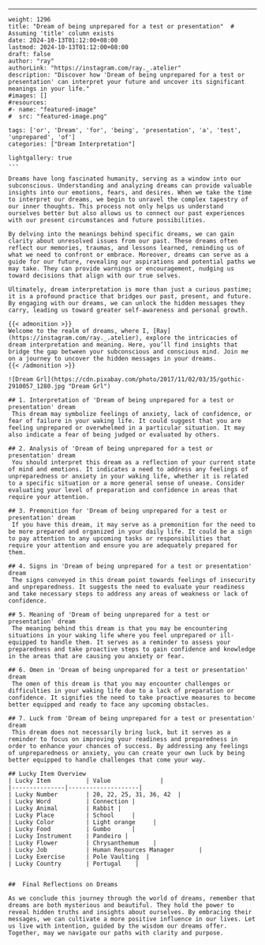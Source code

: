 ---
    weight: 1296
    title: "Dream of being unprepared for a test or presentation"  # Assuming 'title' column exists
    date: 2024-10-13T01:12:00+08:00
    lastmod: 2024-10-13T01:12:00+08:00
    draft: false
    author: "ray"
    authorLink: "https://instagram.com/ray._.atelier"
    description: "Discover how 'Dream of being unprepared for a test or presentation' can interpret your future and uncover its significant meanings in your life."
    #images: []
    #resources:
    #- name: "featured-image"
    #  src: "featured-image.png"
    
    tags: ['or', 'Dream', 'for', 'being', 'presentation', 'a', 'test', 'unprepared', 'of']
    categories: ["Dream Interpretation"]
    
    lightgallery: true
    ---
    
    Dreams have long fascinated humanity, serving as a window into our subconscious. Understanding and analyzing dreams can provide valuable insights into our emotions, fears, and desires. When we take the time to interpret our dreams, we begin to unravel the complex tapestry of our inner thoughts. This process not only helps us understand ourselves better but also allows us to connect our past experiences with our present circumstances and future possibilities.
    
    By delving into the meanings behind specific dreams, we can gain clarity about unresolved issues from our past. These dreams often reflect our memories, traumas, and lessons learned, reminding us of what we need to confront or embrace. Moreover, dreams can serve as a guide for our future, revealing our aspirations and potential paths we may take. They can provide warnings or encouragement, nudging us toward decisions that align with our true selves.
    
    Ultimately, dream interpretation is more than just a curious pastime; it is a profound practice that bridges our past, present, and future. By engaging with our dreams, we can unlock the hidden messages they carry, leading us toward greater self-awareness and personal growth.
    
    {{< admonition >}}
    Welcome to the realm of dreams, where I, [Ray](https://instagram.com/ray._.atelier), explore the intricacies of dream interpretation and meaning. Here, you’ll find insights that bridge the gap between your subconscious and conscious mind. Join me on a journey to uncover the hidden messages in your dreams.
    {{< /admonition >}}
    
    ![Dream Grl](https://cdn.pixabay.com/photo/2017/11/02/03/35/gothic-2910057_1280.jpg "Dream Grl")
    
    ## 1. Interpretation of 'Dream of being unprepared for a test or presentation' dream
     This dream may symbolize feelings of anxiety, lack of confidence, or fear of failure in your waking life. It could suggest that you are feeling unprepared or overwhelmed in a particular situation. It may also indicate a fear of being judged or evaluated by others.
    
    ## 2. Analysis of 'Dream of being unprepared for a test or presentation' dream
     You should interpret this dream as a reflection of your current state of mind and emotions. It indicates a need to address any feelings of unpreparedness or anxiety in your waking life, whether it is related to a specific situation or a more general sense of unease. Consider evaluating your level of preparation and confidence in areas that require your attention.
    
    ## 3. Premonition for 'Dream of being unprepared for a test or presentation' dream
     If you have this dream, it may serve as a premonition for the need to be more prepared and organized in your daily life. It could be a sign to pay attention to any upcoming tasks or responsibilities that require your attention and ensure you are adequately prepared for them.
    
    ## 4. Signs in 'Dream of being unprepared for a test or presentation' dream
     The signs conveyed in this dream point towards feelings of insecurity and unpreparedness. It suggests the need to evaluate your readiness and take necessary steps to address any areas of weakness or lack of confidence.
    
    ## 5. Meaning of 'Dream of being unprepared for a test or presentation' dream
     The meaning behind this dream is that you may be encountering situations in your waking life where you feel unprepared or ill-equipped to handle them. It serves as a reminder to assess your preparedness and take proactive steps to gain confidence and knowledge in the areas that are causing you anxiety or fear.
    
    ## 6. Omen in 'Dream of being unprepared for a test or presentation' dream
     The omen of this dream is that you may encounter challenges or difficulties in your waking life due to a lack of preparation or confidence. It signifies the need to take proactive measures to become better equipped and ready to face any upcoming obstacles.
    
    ## 7. Luck from 'Dream of being unprepared for a test or presentation' dream
     This dream does not necessarily bring luck, but it serves as a reminder to focus on improving your readiness and preparedness in order to enhance your chances of success. By addressing any feelings of unpreparedness or anxiety, you can create your own luck by being better equipped to handle challenges that come your way.
    
    ## Lucky Item Overview
    | Lucky Item          | Value              |
    |---------------|--------------------|
    | Lucky Number        | 20, 22, 25, 31, 36, 42  |
    | Lucky Word          | Connection |
    | Lucky Animal        | Rabbit |
    | Lucky Place         | School     |
    | Lucky Color         | Light orange     |
    | Lucky Food          | Gumbo      |
    | Lucky Instrument    | Pandeiro |
    | Lucky Flower        | Chrysanthemum    |
    | Lucky Job           | Human Resources Manager       |
    | Lucky Exercise      | Pole Vaulting  |
    | Lucky Country       | Portugal    |
    
    
    ##  Final Reflections on Dreams
    
    As we conclude this journey through the world of dreams, remember that dreams are both mysterious and beautiful. They hold the power to reveal hidden truths and insights about ourselves. By embracing their messages, we can cultivate a more positive influence in our lives. Let us live with intention, guided by the wisdom our dreams offer. Together, may we navigate our paths with clarity and purpose.
    
